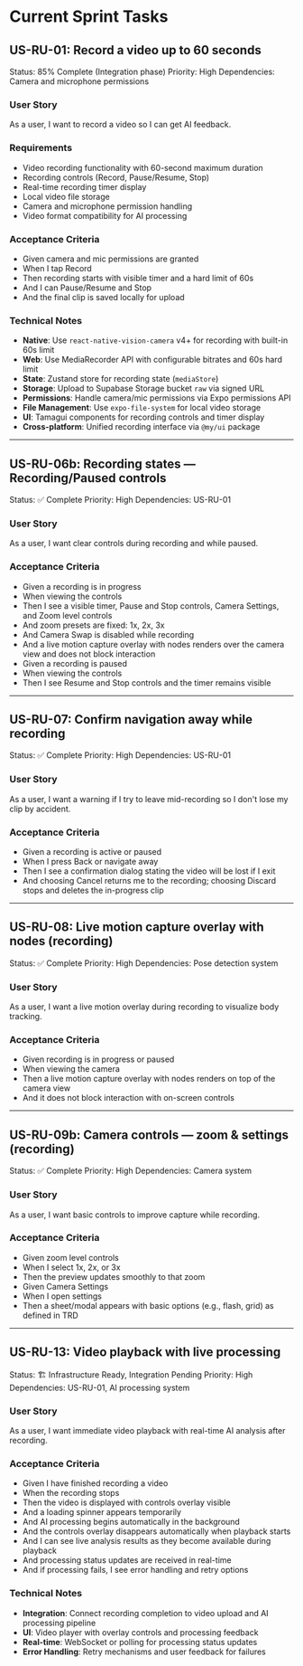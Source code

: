 # Current Sprint Tasks

## US-RU-01: Record a video up to 60 seconds
Status: 85% Complete (Integration phase)
Priority: High
Dependencies: Camera and microphone permissions

### User Story
As a user, I want to record a video so I can get AI feedback.

### Requirements
- Video recording functionality with 60-second maximum duration
- Recording controls (Record, Pause/Resume, Stop)
- Real-time recording timer display
- Local video file storage
- Camera and microphone permission handling
- Video format compatibility for AI processing

### Acceptance Criteria
- Given camera and mic permissions are granted
- When I tap Record
- Then recording starts with visible timer and a hard limit of 60s
- And I can Pause/Resume and Stop
- And the final clip is saved locally for upload

### Technical Notes
- **Native**: Use `react-native-vision-camera` v4+ for recording with built-in 60s limit
- **Web**: Use MediaRecorder API with configurable bitrates and 60s hard limit
- **State**: Zustand store for recording state (`mediaStore`)
- **Storage**: Upload to Supabase Storage bucket `raw` via signed URL
- **Permissions**: Handle camera/mic permissions via Expo permissions API
- **File Management**: Use `expo-file-system` for local video storage
- **UI**: Tamagui components for recording controls and timer display
- **Cross-platform**: Unified recording interface via `@my/ui` package

---

## US-RU-06b: Recording states — Recording/Paused controls
Status: ✅ Complete
Priority: High
Dependencies: US-RU-01

### User Story
As a user, I want clear controls during recording and while paused.

### Acceptance Criteria
- Given a recording is in progress
- When viewing the controls
- Then I see a visible timer, Pause and Stop controls, Camera Settings, and Zoom level controls
- And zoom presets are fixed: 1x, 2x, 3x
- And Camera Swap is disabled while recording
- And a live motion capture overlay with nodes renders over the camera view and does not block interaction
- Given a recording is paused
- When viewing the controls
- Then I see Resume and Stop controls and the timer remains visible

---

## US-RU-07: Confirm navigation away while recording
Status: ✅ Complete
Priority: High
Dependencies: US-RU-01

### User Story
As a user, I want a warning if I try to leave mid-recording so I don't lose my clip by accident.

### Acceptance Criteria
- Given a recording is active or paused
- When I press Back or navigate away
- Then I see a confirmation dialog stating the video will be lost if I exit
- And choosing Cancel returns me to the recording; choosing Discard stops and deletes the in-progress clip

---

## US-RU-08: Live motion capture overlay with nodes (recording)
Status: ✅ Complete
Priority: High
Dependencies: Pose detection system

### User Story
As a user, I want a live motion overlay during recording to visualize body tracking.

### Acceptance Criteria
- Given recording is in progress or paused
- When viewing the camera
- Then a live motion capture overlay with nodes renders on top of the camera view
- And it does not block interaction with on-screen controls

---

## US-RU-09b: Camera controls — zoom & settings (recording)
Status: ✅ Complete
Priority: High
Dependencies: Camera system

### User Story
As a user, I want basic controls to improve capture while recording.

### Acceptance Criteria
- Given zoom level controls
- When I select 1x, 2x, or 3x
- Then the preview updates smoothly to that zoom
- Given Camera Settings
- When I open settings
- Then a sheet/modal appears with basic options (e.g., flash, grid) as defined in TRD

---

## US-RU-13: Video playback with live processing
Status: 🏗️ Infrastructure Ready, Integration Pending
Priority: High
Dependencies: US-RU-01, AI processing system

### User Story
As a user, I want immediate video playback with real-time AI analysis after recording.

### Acceptance Criteria
- Given I have finished recording a video
- When the recording stops
- Then the video is displayed with controls overlay visible
- And a loading spinner appears temporarily
- And AI processing begins automatically in the background
- And the controls overlay disappears automatically when playback starts
- And I can see live analysis results as they become available during playback
- And processing status updates are received in real-time
- And if processing fails, I see error handling and retry options

### Technical Notes
- **Integration**: Connect recording completion to video upload and AI processing pipeline
- **UI**: Video player with overlay controls and processing feedback
- **Real-time**: WebSocket or polling for processing status updates
- **Error Handling**: Retry mechanisms and user feedback for failures